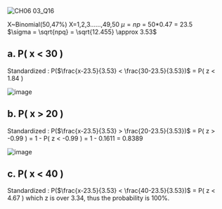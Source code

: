 ![CH06 03_Q16](https://github.com/user-attachments/assets/f61b5e3d-be2d-4e29-b7c7-a25ae49831ee)

X~Binomial(50,47%) X=1,2,3......,49,50
$\mu = np$ = 50*0.47 = 23.5  
$\sigma = \sqrt{npq} = \sqrt{12.455} \approx 3.53$ 

## a. P( x < 30 )
Standardized : P($\frac{x-23.5}{3.53} < \frac{30-23.5}{3.53})$ = P( z < 1.84 )

![image](https://github.com/user-attachments/assets/2cc19a19-d951-49ba-a828-df8f6e8270f8)

## b. P( x > 20 )
Standardized : P($\frac{x-23.5}{3.53} > \frac{20-23.5}{3.53})$ = P( z > -0.99 ) = 1 - P( z < -0.99 ) = 1 - 0.1611 = 0.8389

![image](https://github.com/user-attachments/assets/ce35328f-7c60-4a89-94e3-a3d8dff01669)

## c. P( x < 40 )
Standardized : P($\frac{x-23.5}{3.53} < \frac{40-23.5}{3.53})$ = P( z < 4.67 ) which z is over 3.34, thus the probability is 100%.

